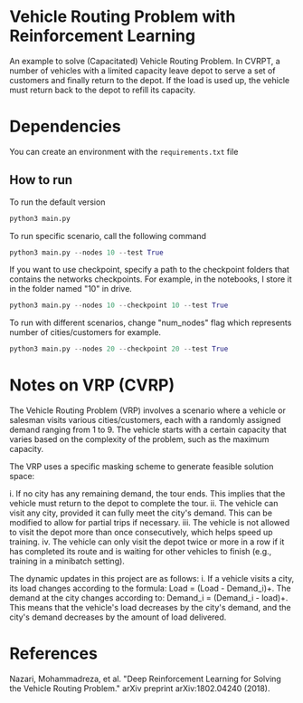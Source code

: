 # Vehicle Routing Problem with Reinforcement Learning
An example to solve (Capacitated) Vehicle Routing Problem. In CVRPT, a number of vehicles with a limited capacity leave depot to serve a set of customers and finally return to the depot. If the load is used up, the vehicle must return back to 
the depot to refill its capacity. 

# Dependencies
You can create an environment with the `requirements.txt` file 

## How to run
To run the default version
```python
python3 main.py
```
To run specific scenario, call the following command
```python
python3 main.py --nodes 10 --test True
```
If you want to use checkpoint, specify a path to the checkpoint folders that contains the networks checkpoints.
For example, in the notebooks, I store it in the folder named "10" in drive.
```python
python3 main.py --nodes 10 --checkpoint 10 --test True
```
To run with different scenarios, change "num_nodes" flag which represents number of cities/customers for example.
```python
python3 main.py --nodes 20 --checkpoint 20 --test True
```

# Notes on VRP (CVRP)
The Vehicle Routing Problem (VRP) involves a scenario where a vehicle or salesman visits various cities/customers, each with a randomly assigned demand ranging from 1 to 9. The vehicle starts with a certain capacity that varies based on the complexity of the problem, such as the maximum capacity.

The VRP uses a specific masking scheme to generate feasible solution space:

  i. If no city has any remaining demand, the tour ends. This implies that the vehicle must return to the depot to complete the tour.
  ii. The vehicle can visit any city, provided it can fully meet the city's demand. This can be modified to allow for partial trips if necessary.
  iii. The vehicle is not allowed to visit the depot more than once consecutively, which helps speed up training.
  iv. The vehicle can only visit the depot twice or more in a row if it has completed its route and is waiting for other vehicles to finish (e.g., training in a minibatch setting).

The dynamic updates in this project are as follows:
i. If a vehicle visits a city, its load changes according to the formula: Load = (Load - Demand_i)+. The demand at the city changes according to: Demand_i = (Demand_i - load)+. This means that the vehicle's load decreases by the city's demand, and the city's demand decreases by the amount of load delivered.

# References
Nazari, Mohammadreza, et al. "Deep Reinforcement Learning for Solving the Vehicle Routing Problem." arXiv preprint arXiv:1802.04240 (2018).
